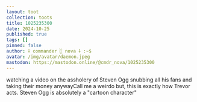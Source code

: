 ```yaml
---
layout: toot
collection: toots
title: 1025235300
date: 2024-10-25
published: true
tags: []
pinned: false
author: ⸸ commander ░ nova ⸸ :~$
avatar: /img/avatar/daemon.jpeg
mastodon: https://mastodon.online/@cmdr_nova/1025235300
---
```


watching a video on the assholery of Steven Ogg snubbing all his fans and taking their money anywayCall me a weirdo but, this is exactly how Trevor acts. Steven Ogg is absolutely a "cartoon character"
